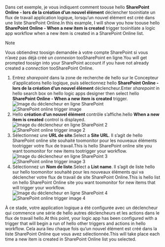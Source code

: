 <span data-ttu-id="da1a0-101">Dans cet exemple, je vous indiquent comment toouse hello **SharePoint Online - lors de la création d’un nouvel élément** déclencher tooinitiate un flux de travail application logique, lorsqu’un nouvel élément est créé dans une liste SharePoint Online.</span><span class="sxs-lookup"><span data-stu-id="da1a0-101">In this example, I will show you how toouse hello **SharePoint Online - When a new item is created** trigger tooinitiate a logic app workflow when a new item is created in a SharePoint Online list.</span></span>

> [!NOTE]
> <span data-ttu-id="da1a0-102">Vous obtiendrez toosign demandée à votre compte SharePoint si vous n’avez pas déjà créé un *connexion* tooSharePoint en ligne.</span><span class="sxs-lookup"><span data-stu-id="da1a0-102">You will get prompted toosign into your SharePoint account if you have not already created a *connection* tooSharePoint Online.</span></span>  
> 
> 

1. <span data-ttu-id="da1a0-103">Entrez *sharepoint* dans la zone de recherche de hello sur le Concepteur d’applications hello logique, puis sélectionnez hello **SharePoint Online - lors de la création d’un nouvel élément** déclencheur.</span><span class="sxs-lookup"><span data-stu-id="da1a0-103">Enter *sharepoint* in hello search box on hello logic apps designer then select hello **SharePoint Online - When a new item is created**  trigger.</span></span>  
   <span data-ttu-id="da1a0-104">![Image du déclencheur en ligne SharePoint](./media/connectors-create-api-sharepointonline/trigger-1.png)</span><span class="sxs-lookup"><span data-stu-id="da1a0-104">![SharePoint online trigger image ](./media/connectors-create-api-sharepointonline/trigger-1.png)</span></span>  
2. <span data-ttu-id="da1a0-105">Hello **création d’un nouvel élément** contrôle s’affiche.</span><span class="sxs-lookup"><span data-stu-id="da1a0-105">hello **When a new item is created** control is displayed.</span></span>  
   <span data-ttu-id="da1a0-106">![Image du déclencheur en ligne SharePoint 2](./media/connectors-create-api-sharepointonline/trigger-2.png)</span><span class="sxs-lookup"><span data-stu-id="da1a0-106">![SharePoint online trigger image 2](./media/connectors-create-api-sharepointonline/trigger-2.png)</span></span>   
3. <span data-ttu-id="da1a0-107">Sélectionnez une **URL de site**.</span><span class="sxs-lookup"><span data-stu-id="da1a0-107">Select a **Site URL**.</span></span> <span data-ttu-id="da1a0-108">Il s’agit de hello SharePoint online site souhaité toomonitor pour les nouveaux éléments tootrigger votre flux de travail.</span><span class="sxs-lookup"><span data-stu-id="da1a0-108">This is hello SharePoint online site you want toomonitor for new items tootrigger your workflow.</span></span>  
   <span data-ttu-id="da1a0-109">![Image du déclencheur en ligne SharePoint 3](./media/connectors-create-api-sharepointonline/trigger-3.png)</span><span class="sxs-lookup"><span data-stu-id="da1a0-109">![SharePoint online trigger image 3](./media/connectors-create-api-sharepointonline/trigger-3.png)</span></span>   
4. <span data-ttu-id="da1a0-110">Sélectionnez un **Nom de liste**.</span><span class="sxs-lookup"><span data-stu-id="da1a0-110">Select a **List name**.</span></span> <span data-ttu-id="da1a0-111">Il s’agit de liste hello sur hello toomonitor souhaité pour les nouveaux éléments qui va déclencher votre flux de travail de site SharePoint Online.</span><span class="sxs-lookup"><span data-stu-id="da1a0-111">This is hello list on hello SharePoint Online site you want toomonitor for new items that will trigger your workflow.</span></span>  
   <span data-ttu-id="da1a0-112">![Image du déclencheur en ligne SharePoint 4](./media/connectors-create-api-sharepointonline/trigger-4.png)</span><span class="sxs-lookup"><span data-stu-id="da1a0-112">![SharePoint online trigger image 4](./media/connectors-create-api-sharepointonline/trigger-4.png)</span></span>   

<span data-ttu-id="da1a0-113">À ce stade, votre application logique a été configurée avec un déclencheur qui commence une série de hello autres déclencheurs et les actions dans le flux de travail hello.</span><span class="sxs-lookup"><span data-stu-id="da1a0-113">At this point, your logic app has been configured with a trigger that will begin a run of hello other triggers and actions in hello workflow.</span></span> <span data-ttu-id="da1a0-114">Cela aura lieu chaque fois qu’un nouvel élément est créé dans la liste SharePoint Online que vous avez sélectionnée.</span><span class="sxs-lookup"><span data-stu-id="da1a0-114">This will take place each time a new item is created in SharePoint Online list you selected.</span></span>  

